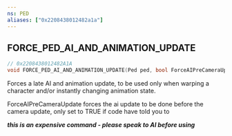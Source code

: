 ```yaml
---
ns: PED
aliases: ["0x2208438012482a1a"]
---
```

## FORCE_PED_AI_AND_ANIMATION_UPDATE

```c
// 0x2208438012482A1A
void FORCE_PED_AI_AND_ANIMATION_UPDATE(Ped ped, bool ForceAIPreCameraUpdate, bool ForceZeroTimestep);
```

Forces a late AI and animation update, to be used only when warping a character and/or instantly changing animation state.

ForceAIPreCameraUpdate forces the ai update to be done before the camera update, only set to TRUE if code have told you to

***this is an expensive command - please speak to AI before using***

